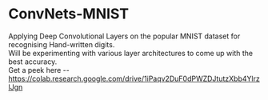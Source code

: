 # ConvNets-MNIST
Applying Deep Convolutional Layers on the popular MNIST dataset for recognising Hand-written digits. <br />
Will be experimenting with various layer architectures to come up with the best accuracy. <br />
Get a peek here -- https://colab.research.google.com/drive/1iPaqv2DuF0dPWZDJtutzXbb4YlrzlJgn

